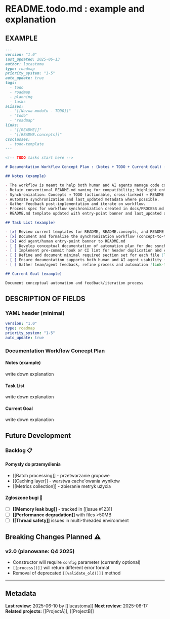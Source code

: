 # README.todo.md : example and explanation

## EXAMPLE

```markdown
---
version: "1.0"
last_updated: 2025-06-13
author: lucastoma
type: roadmap
priority_system: "1-5"
auto_update: true
tags:
  - todo
  - roadmap
  - planning
  - tasks
aliases:
  - "[[Nazwa modułu - TODO]]"
  - "todo"
  - "roadmap"
links:
  - "[[README]]"
  - "[[README.concepts]]"
cssclasses:
  - todo-template
---

<!-- TODO tasks start here -->

# Documentation Workflow Concept Plan : (Notes + TODO + Current Goal) : [[Nazwa modułu]]

## Notes (example)

- The workflow is meant to help both human and AI agents manage code context and documentation efficiently.
- Retain conventional README.md naming for compatibility; highlight entry-point for agents with a banner if needed.
- Synchronization: Concepts → TODO (actionable, cross-linked) → README (final, user-facing); prune outdated info from previous files.
- Automate synchronization and last_updated metadata where possible.
- Gather feedback post-implementation and iterate on workflow.
- Process spec for workflow synchronization created in docs/PROCESS.md
- README.md template updated with entry-point banner and last_updated date.

## Task List (example)

- [x] Review current templates for README, README.concepts, and README.todo
- [x] Document and formalize the synchronization workflow (concept-to-todo-to-readme) as a short process spec in the repo
- [x] Add agent/human entry-point banner to README.md
- [ ] Develop conceptual documentation of automation plan for doc synchronization and last_updated metadata (not implementation)
- [ ] Implement pre-commit hook or CI lint for header duplication and content rules (conceptual, not implementation) [link-to-proper-knowledge-use-README.concept.md-as-source](#md-link)
- [ ] Define and document minimal required section set for each file [link-to-proper-knowledge-use-README.concept.md-as-source](#md-link)
- [ ] Ensure documentation supports both human and AI agent usability (no need to link knowledge to any file, only if needed)
- [ ] Gather team/agent feedback, refine process and automation [link-to-proper-knowledge-use-README.concept.md-as-source](#md-link)

## Current Goal (example)

Document conceptual automation and feedback/iteration process
```

## DESCRIPTION OF FIELDS

### YAML header (minimal)

```yaml
version: "1.0"
type: roadmap
priority_system: "1-5"
auto_update: true
```

### Documentation Workflow Concept Plan

#### Notes (example)

<AI-Agent-task>write down explanation</AI-Agent-task>

#### Task List

<AI-Agent-task>write down explanation</AI-Agent-task>

#### Current Goal

<AI-Agent-task>write down explanation</AI-Agent-task>

## Future Development

### Backlog 📋

#### Pomysły do przemyślenia

- [[Batch processing]] - przetwarzanie grupowe
- [[Caching layer]] - warstwa cache'owania wyników
- [[Metrics collection]] - zbieranie metryk użycia

#### Zgłoszone bugi 🐛

- [ ] **[[Memory leak bug]]** - tracked in [[issue #123]]
- [ ] **[[Performance degradation]]** with files >50MB
- [ ] **[[Thread safety]]** issues in multi-threaded environment

## Breaking Changes Planned ⚠️

### v2.0 (planowane: Q4 2025)

- Constructor will require `config` parameter (currently optional)
- `[[process()]]` will return different error format
- Removal of deprecated `[[validate_old()]]` method

---

## Metadata

**Last review:** 2025-06-10 by [[lucastoma]]
**Next review:** 2025-06-17
**Related projects:** [[ProjectA]], [[ProjectB]]
